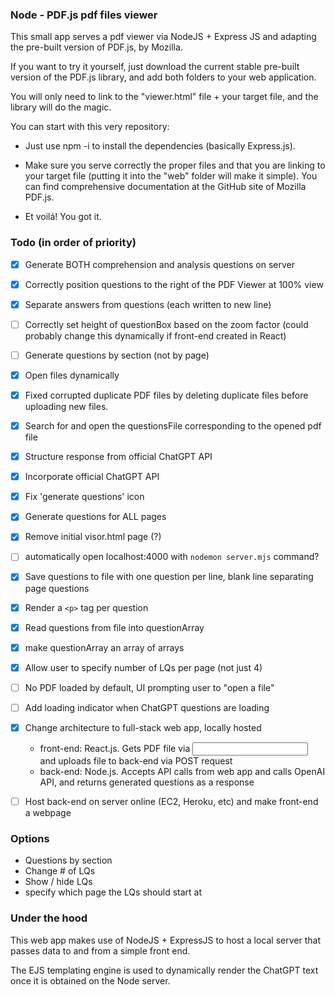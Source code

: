 ### Node - PDF.js pdf files viewer ###

This small app serves a pdf viewer via NodeJS + Express JS and adapting the pre-built version of PDF.js, by Mozilla.

If you want to try it yourself, just download the current stable pre-built version of the PDF.js library, and add both folders to your web application.

You will only need to link to the "viewer.html" file + your target file, and the library will do the magic.

You can start with this very repository:

- Just use npm -i to install the dependencies (basically Express.js).

- Make sure you serve correctly the proper files and that you are linking to your target file (putting it into the "web" folder will make it simple). You can find comprehensive documentation at the GitHub site of Mozilla PDF.js.

- Et voilá! You got it. 


### Todo (in order of priority)
- [x] Generate BOTH comprehension and analysis questions on server
- [x] Correctly position questions to the right of the PDF Viewer at 100% view
- [x] Separate answers from questions (each written to new line)
- [ ] Correctly set height of questionBox based on the zoom factor (could probably change this dynamically if front-end created in React)
- [ ] Generate questions by section (not by page)
- [x] Open files dynamically
- [x] Fixed corrupted duplicate PDF files by deleting duplicate files before uploading new files.
- [x] Search for and open the questionsFile corresponding to the opened pdf file
- [x] Structure response from official ChatGPT API
- [x] Incorporate official ChatGPT API
- [x] Fix 'generate questions' icon
- [x] Generate questions for ALL pages
- [x] Remove initial visor.html page (?)
- [ ] automatically open localhost:4000 with `nodemon server.mjs` command?
- [x] Save questions to file with one question per line, blank line separating page questions
- [x] Render a `<p>` tag per question
- [x] Read questions from file into questionArray
- [x] make questionArray an array of arrays
- [x] Allow user to specify number of LQs per page (not just 4)
- [ ] No PDF loaded by default, UI prompting user to "open a file" 
- [ ] Add loading indicator when ChatGPT questions are loading

- [x] Change architecture to full-stack web app, locally hosted
    - front-end: React.js. Gets PDF file via <input> and uploads file to back-end via POST request
    - back-end: Node.js. Accepts API calls from web app and calls OpenAI API, and returns generated questions as a response
- [ ] Host back-end on server online (EC2, Heroku, etc) and make front-end a webpage



### Options
- Questions by section
- Change # of LQs
- Show / hide LQs
- specify which page the LQs should start at


### Under the hood

This web app makes use of NodeJS + ExpressJS to host a local server that passes data to and from a simple front end.

The EJS templating engine is used to dynamically render the ChatGPT text once it is obtained on the Node server.